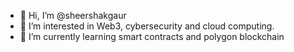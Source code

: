 - 👋 Hi, I’m @sheershakgaur
- 👀 I’m interested in Web3, cybersecurity and cloud computing.
- 🌱 I’m currently learning smart contracts and polygon blockchain 


<!---
sheershakgaur/sheershakgaur is a ✨ special ✨ repository because its `README.md` (this file) appears on your GitHub profile.
You can click the Preview link to take a look at your changes.
--->
